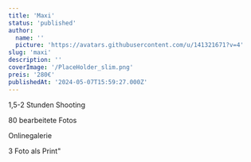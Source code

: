```yaml
---
title: 'Maxi'
status: 'published'
author:
  name: ''
  picture: 'https://avatars.githubusercontent.com/u/141321671?v=4'
slug: 'maxi'
description: ''
coverImage: '/PlaceHolder_slim.png'
preis: '280€'
publishedAt: '2024-05-07T15:59:27.000Z'
---
```


1,5-2 Stunden Shooting

80 bearbeitete Fotos

Onlinegalerie

3 Foto als Print"